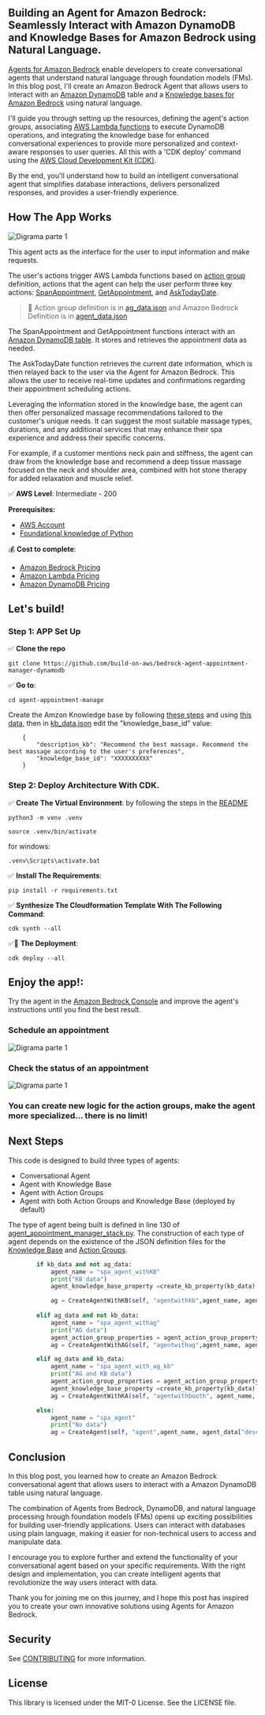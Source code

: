 ## Building an Agent for Amazon Bedrock: Seamlessly Interact with Amazon DynamoDB and Knowledge Bases for Amazon Bedrock using Natural Language.

[Agents for Amazon Bedrock](https://docs.aws.amazon.com/bedrock/latest/userguide/agents.html) enable developers to create conversational agents that understand natural language through foundation models (FMs). In this blog post, I'll create an Amazon Bedrock Agent that allows users to interact with an [Amazon DynamoDB](https://aws.amazon.com/pm/dynamodb/) table and a [Knowledge bases for Amazon Bedrock](https://docs.aws.amazon.com/bedrock/latest/userguide/knowledge-base.html) using natural language.

I'll guide you through setting up the resources, defining the agent's action groups, associating [AWS Lambda functions](https://docs.aws.amazon.com/lambda/latest/dg/welcome.html) to execute DynamoDB operations, and integrating the knowledge base for enhanced conversational experiences to provide more personalized and context-aware responses to user queries. All this with a 'CDK deploy' command using the [AWS Cloud Development Kit (CDK)](https://aws.amazon.com/cdk/).

By the end, you'll understand how to build an intelligent conversational agent that simplifies database interactions, delivers personalized responses, and provides a user-friendly experience.

## How The App Works

![Digrama parte 1](https://github.com/build-on-aws/bedrock-agent-appointment-manager-dynamodb/blob/main/imagen/diagram.jpg)

This agent acts as the interface for the user to input information and make requests.

The user's actions trigger AWS Lambda functions based on [action group](https://docs.aws.amazon.com/bedrock/latest/userguide/agents-action-create.html) definition, actions that the agent can help the user perform three key actions: [SpanAppointment](https://github.com/build-on-aws/bedrock-agent-appointment-manager-dynamodb/blob/main/agent-appointment-manager/lambdas/code/dynamodb_put_item/lambda_function.py), [GetAppointment](https://github.com/build-on-aws/bedrock-agent-appointment-manager-dynamodb/blob/main/agent-appointment-manager/lambdas/code/dynamodb_query/lambda_function.py), and [AskTodayDate](https://github.com/build-on-aws/bedrock-agent-appointment-manager-dynamodb/blob/main/agent-appointment-manager/lambdas/code/ask_date/lambda_function.py).

> 👾 Action group definition is in [ag_data.json](https://github.com/build-on-aws/bedrock-agent-appointment-manager-dynamodb/blob/main/agent-appointment-manager/agent_appointment_manager/ag_data.json) and Amazon Bedrock Definition is in [agent_data.json](https://github.com/build-on-aws/bedrock-agent-appointment-manager-dynamodb/blob/main/agent-appointment-manager/agent_appointment_manager/ag_data.json)

The SpanAppointment and GetAppointment functions interact with an [Amazon DynamoDB table](https://github.com/build-on-aws/bedrock-agent-appointment-manager-dynamodb/blob/main/agent-appointment-manager/databases/databases.py). It stores and retrieves the appointment data as needed.

The AskTodayDate function retrieves the current date information, which is then relayed back to the user via the Agent for Amazon Bedrock. This allows the user to receive real-time updates and confirmations regarding their appointment scheduling actions.

Leveraging the information stored in the knowledge base, the agent can then offer personalized massage recommendations tailored to the customer's unique needs. It can suggest the most suitable massage types, durations, and any additional services that may enhance their spa experience and address their specific concerns.

For example, if a customer mentions neck pain and stiffness, the agent can draw from the knowledge base and recommend a deep tissue massage focused on the neck and shoulder area, combined with hot stone therapy for added relaxation and muscle relief. 


✅ **AWS Level**: Intermediate - 200   

**Prerequisites:**

- [AWS Account](https://aws.amazon.com/resources/create-account/?sc_channel=el&sc_campaign=datamlwave&sc_content=cicdcfnaws&sc_geo=mult&sc_country=mult&sc_outcome=acq) 
-  [Foundational knowledge of Python](https://catalog.us-east-1.prod.workshops.aws/workshops/3d705026-9edc-40e8-b353-bdabb116c89c/) 

💰 **Cost to complete**: 
- [Amazon Bedrock Pricing](https://aws.amazon.com/bedrock/pricing/)
- [Amazon Lambda Pricing](https://aws.amazon.com/lambda/pricing/)
- [Amazon DynamoDB Pricing](https://aws.amazon.com/dynamodb/pricing/)

## Let's build!

### Step 1:  APP Set Up 

✅ **Clone the repo**

```
git clone https://github.com/build-on-aws/bedrock-agent-appointment-manager-dynamodb
```

✅ **Go to**: 

```
cd agent-appointment-manage
```

Create the Amzon Knowledge base by following [these steps](https://docs.aws.amazon.com/bedrock/latest/userguide/knowledge-base-create.html) and using [this data](https://github.com/build-on-aws/bedrock-agent-appointment-manager-dynamodb/blob/main/agent-appointment-manager/spa-data), then in [kb_data.json](https://github.com/build-on-aws/bedrock-agent-appointment-manager-dynamodb/blob/main/agent-appointment-manager/agent_appointment_manager/kb_data.json) edit the "knowledge_base_id" value:

```
    {
        "description_kb": "Recommend the best massage. Recommend the best massage according to the user's preferences",
        "knowledge_base_id": "XXXXXXXXXX"
    }
```
### Step 2: Deploy Architecture With CDK.

✅ **Create The Virtual Environment**: by following the steps in the [README](https://github.com/build-on-aws/bedrock-agent-appointment-manager-dynamodb/blob/main/agent-appointment-manager/README.md)

```
python3 -m venv .venv
```

```
source .venv/bin/activate
```
for windows: 

```
.venv\Scripts\activate.bat
```

✅ **Install The Requirements**:

```
pip install -r requirements.txt
```

✅ **Synthesize The Cloudformation Template With The Following Command**:

```
cdk synth --all
```

✅🚀 **The Deployment**:

```
cdk deploy --all
```

## Enjoy the app!:

Try the agent in the [Amazon Bedrock Console](https://console.aws.amazon.com/bedrock/) and improve the agent's instructions until you find the best result.

### Schedule an appointment

![Digrama parte 1](https://github.com/build-on-aws/bedrock-agent-appointment-manager-dynamodb/blob/main/imagen/put_item.gif)


### Check the status of an appointment

![Digrama parte 1](https://github.com/build-on-aws/bedrock-agent-appointment-manager-dynamodb/blob/main/imagen/query.gif)

### You can create new logic for the action groups, make the agent more specialized... there is no limit!

## Next Steps

This code is designed to build three types of agents:

- Conversational Agent
- Agent with Knowledge Base
- Agent with Action Groups
- Agent with both Action Groups and Knowledge Base (deployed by default)

The type of agent being built is defined in line 130 of [agent_appointment_manager_stack.py](https://github.com/build-on-aws/bedrock-agent-appointment-manager-dynamodb/blob/main/agent-appointment-manager/agent_appointment_manager/agent_appointment_manager_stack.py). The construction of each type of agent depends on the existence of the JSON definition files for the [Knowledge Base](https://docs.aws.amazon.com/bedrock/latest/userguide/knowledge-base-create.html) and [Action Groups](https://github.com/build-on-aws/bedrock-agent-appointment-manager-dynamodb/blob/main/agent-appointment-manager/agent_appointment_manager/ag_data.json).

```python
        if kb_data and not ag_data:
            agent_name = "spa_agent_withKB"
            print("KB data")
            agent_knowledge_base_property =create_kb_property(kb_data) 

            ag = CreateAgentWithKB(self, "agentwithkb",agent_name, agent_data["foundation_model"],agent_data["agent_instruction"],agent_data["description"],agent_knowledge_base_property, agent_resource_role.arn)
        
        elif ag_data and not kb_data:
            agent_name = "spa_agent_withag"
            print("AG data")
            agent_action_group_properties = agent_action_group_property(ag_data)                              
            ag = CreateAgentWithAG(self, "agentwithag",agent_name, agent_data["foundation_model"],agent_data["agent_instruction"],agent_data["description"],agent_action_group_properties, agent_resource_role.arn)

        elif ag_data and kb_data:
            agent_name = "spa_agent_with_ag_kb"
            print("AG and KB data")
            agent_action_group_properties = agent_action_group_property(ag_data)
            agent_knowledge_base_property =create_kb_property(kb_data) 
            ag = CreateAgentWithKA(self, "agentwithbooth", agent_name, agent_data["foundation_model"], agent_data["agent_instruction"], agent_data["description"], agent_knowledge_base_property, agent_action_group_properties, agent_resource_role.arn)        

        else:
            agent_name = "spa_agent"
            print("No data")
            ag = CreateAgent(self, "agent",agent_name, agent_data["description"], agent_resource_role.arn)
```

## Conclusion

In this blog post, you learned how to create an Amazon Bedrock conversational agent that allows users to interact with a Amazon DynamoDB table using natural language. 

The combination of Agents from Bedrock, DynamoDB, and natural language processing hrough foundation models (FMs) opens up exciting possibilities for building user-friendly applications. Users can interact with databases using plain language, making it easier for non-technical users to access and manipulate data.

I encourage you to explore further and extend the functionality of your conversational agent based on your specific requirements. With the right design and implementation, you can create intelligent agents that revolutionize the way users interact with data.

Thank you for joining me on this journey, and I hope this post has inspired you to create your own innovative solutions using Agents for Amazon Bedrock.

## Security

See [CONTRIBUTING](CONTRIBUTING.md#security-issue-notifications) for more information.

## License

This library is licensed under the MIT-0 License. See the LICENSE file.

